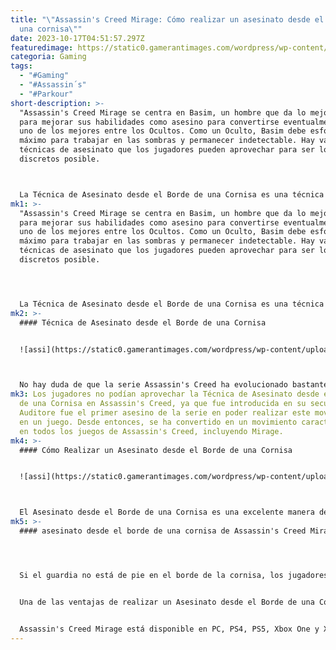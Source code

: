 ```yaml
---
title: "\"Assassin's Creed Mirage: Cómo realizar un asesinato desde el borde de
  una cornisa\""
date: 2023-10-17T04:51:57.297Z
featuredimage: https://static0.gamerantimages.com/wordpress/wp-content/uploads/2023/10/ledge-assassination-guard-ac-mirage.jpg?q=50&fit=contain&w=1140&h=&dpr=1.5
categoria: Gaming
tags:
  - "#Gaming"
  - "#Assassin´s"
  - "#Parkour"
short-description: >-
  "Assassin's Creed Mirage se centra en Basim, un hombre que da lo mejor de sí
  para mejorar sus habilidades como asesino para convertirse eventualmente en
  uno de los mejores entre los Ocultos. Como un Oculto, Basim debe esforzarse al
  máximo para trabajar en las sombras y permanecer indetectable. Hay varias
  técnicas de asesinato que los jugadores pueden aprovechar para ser lo más
  discretos posible.



  La Técnica de Asesinato desde el Borde de una Cornisa es una técnica útil que ha formado parte de la serie Assassin's Creed desde Assassin's Creed II. Basim puede realizar un Asesinato desde el Borde de una Cornisa en Assassin's Creed Mirage si se encuentra en la posición perfecta; esta guía explicará todo lo que los jugadores necesitan saber sobre esta técnica.
mk1: >-
  "Assassin's Creed Mirage se centra en Basim, un hombre que da lo mejor de sí
  para mejorar sus habilidades como asesino para convertirse eventualmente en
  uno de los mejores entre los Ocultos. Como un Oculto, Basim debe esforzarse al
  máximo para trabajar en las sombras y permanecer indetectable. Hay varias
  técnicas de asesinato que los jugadores pueden aprovechar para ser lo más
  discretos posible.




  La Técnica de Asesinato desde el Borde de una Cornisa es una técnica útil que ha formado parte de la serie Assassin's Creed desde Assassin's Creed II. Basim puede realizar un Asesinato desde el Borde de una Cornisa en Assassin's Creed Mirage si se encuentra en la posición perfecta; esta guía explicará todo lo que los jugadores necesitan saber sobre esta técnica.
mk2: >-
  #### Técnica de Asesinato desde el Borde de una Cornisa


  ![assi](https://static0.gamerantimages.com/wordpress/wp-content/uploads/2023/10/ledge-kill-ac-mirage.jpg?q=50&fit=crop&w=1500&dpr=1.5 "assi")



  No hay duda de que la serie Assassin's Creed ha evolucionado bastante desde su primera entrega en 2007. El juego original de Assassin's Creed ofreció a sus seguidores movimientos increíbles para probar; combinó perfectamente sigilo y parkour. Altair era un gran asesino, pero no poseía la habilidad de realizar tantos movimientos como los otros asesinos que los jugadores llegaron a conocer más adelante, y la Técnica de Asesinato desde el Borde de una Cornisa es un gran ejemplo de esto.
mk3: Los jugadores no podían aprovechar la Técnica de Asesinato desde el Borde
  de una Cornisa en Assassin's Creed, ya que fue introducida en su secuela; Ezio
  Auditore fue el primer asesino de la serie en poder realizar este movimiento
  en un juego. Desde entonces, se ha convertido en un movimiento característico
  en todos los juegos de Assassin's Creed, incluyendo Mirage.
mk4: >-
  #### Cómo Realizar un Asesinato desde el Borde de una Cornisa


  ![assi](https://static0.gamerantimages.com/wordpress/wp-content/uploads/2023/10/ledge-assassination-ac-mirage.jpg?q=50&fit=crop&w=1500&dpr=1.5 "assi")



  El Asesinato desde el Borde de una Cornisa es una excelente manera de eliminar sigilosamente a los guardias que están de pie en estructuras altas. Para realizar un Asesinato desde el Borde de una Cornisa en Assassin's Creed Mirage, el jugador debe agarrarse a un borde y presionar el botón de Asesinato cuando el guardia se acerque lo suficiente a él.
mk5: >-
  #### asesinato desde el borde de una cornisa de Assassin's Creed Mirage




  Si el guardia no está de pie en el borde de la cornisa, los jugadores pueden usar el botón de Silbido para llamar su atención y hacer que investiguen más de cerca. Basim debe estar directamente debajo del guardia en el borde de la cornisa para poder alcanzarlo y evitar ser descubierto.


  Una de las ventajas de realizar un Asesinato desde el Borde de una Cornisa es que Basim arrojará al guardia por el borde después de asesinarlo, por lo que no es necesario preocuparse por dejar un cuerpo detrás. Esta es una técnica útil que sin duda ayudará a los jugadores a eliminar sigilosamente a los guardias en fortalezas grandes con varios niveles.


  Assassin's Creed Mirage está disponible en PC, PS4, PS5, Xbox One y Xbox Series X/S."
---
```

